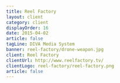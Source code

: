 ```yaml
---
title: Reel Factory
layout: client
category: client
displayOrder: 16
date: 2015-04-02
article: false
tagLine: DIVA Media System
banner: reel-factory/drone-weapon.jpg
client: Reel Factory
clientUrl: http://www.reelfactory.tv/
clientLogo: reel-factory/reel-factory.png
article: false
---
```

